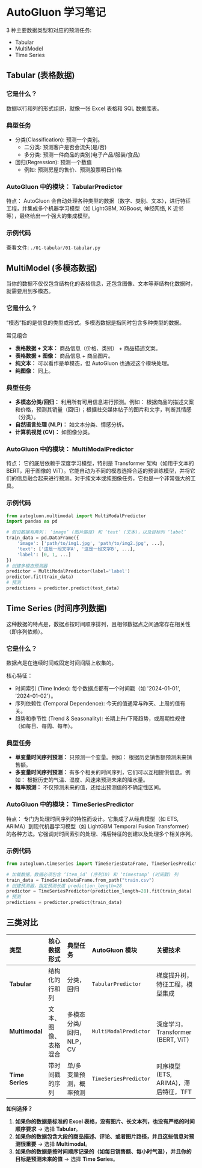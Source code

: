 # AutoGluon 学习笔记

3 种主要数据类型和对应的预测任务:

- Tabular
- MultiModel
- Time Series

## Tabular (表格数据)

### 它是什么？

数据以行和列的形式组织，就像一张 Excel 表格和 SQL 数据库表。

### 典型任务

- 分类(Classification): 预测一个类别。
  - 二分类: 预测客户是否会流失(是/否)
  - 多分类: 预测一件商品的类别(电子产品/服装/食品)
- 回归(Regression): 预测一个数值
  - 例如: 预测房屋的售价、预测股票明日价格

### AutoGluon 中的模块： TabularPredictor

特点： AutoGluon 会自动处理各种类型的数据（数字、类别、文本），进行特征工程，并集成多个机器学习模型（如 LightGBM, XGBoost, 神经网络, K 近邻等），最终给出一个强大的集成模型。

### 示例代码

查看文件: `./01-tabular/01-tabular.py`

## MultiModel (多模态数据)

当你的数据不仅仅包含结构化的表格信息，还包含图像、文本等非结构化数据时，就需要用到多模态。

### 它是什么？

“模态”指的是信息的类型或形式。多模态数据是指同时包含多种类型的数据。

常见组合

- **表格数据 + 文本：** 商品信息（价格、类别） + 商品描述文案。
- **表格数据 + 图像：** 商品信息 + 商品图片。
- **纯文本：** 可以看作是单模态，但 AutoGluon 也通过这个模块处理。
- **纯图像：** 同上。

### 典型任务

- **多模态分类/回归：** 利用所有可用信息进行预测。例如： 根据商品的描述文案和价格，预测其销量（回归）；根据社交媒体帖子的图片和文字，判断其情感（分类）。
- **自然语言处理 (NLP)：** 如文本分类、情感分析。
- **计算机视觉 (CV)：** 如图像分类。

### AutoGluon 中的模块： MultiModalPredictor

特点： 它的底层依赖于深度学习模型，特别是 Transformer 架构（如用于文本的 BERT，用于图像的 ViT）。它能自动为不同的模态选择合适的预训练模型，并将它们的信息融合起来进行预测。对于纯文本或纯图像任务，它也是一个非常强大的工具。

### 示例代码

```python
from autogluon.multimodal import MultiModalPredictor
import pandas as pd

# 假设数据有两列： ‘image’ (图片路径) 和 ‘text’ (文本)，以及目标列 ‘label’
train_data = pd.DataFrame({
    'image': ['path/to/img1.jpg', 'path/to/img2.jpg', ...],
    'text': ['这是一段文字A', '这是一段文字B', ...],
    'label': [0, 1, ...]
})
# 创建多模态预测器
predictor = MultiModalPredictor(label='label')
predictor.fit(train_data)
# 预测
predictions = predictor.predict(test_data)
```

## Time Series (时间序列数据)

这种数据的特点是，数据点按时间顺序排列，且相邻数据点之间通常存在相关性（即序列依赖）。

### 它是什么？

数据点是在连续时间或固定时间间隔上收集的。

核心特征：

- 时间索引 (Time Index): 每个数据点都有一个时间戳（如 '2024-01-01', '2024-01-02'）。
- 序列依赖性 (Temporal Dependence): 今天的值通常与昨天、上周的值有关。
- 趋势和季节性 (Trend & Seasonality): 长期上升/下降趋势，或周期性规律（如每日、每周、每年）。

### 典型任务

- **单变量时间序列预测：** 只预测一个变量。例如： 根据历史销售额预测未来销售额。
- **多变量时间序列预测：** 有多个相关的时间序列，它们可以互相提供信息。例如： 根据历史的气温、湿度、风速来预测未来的降水量。
- **概率预测：** 不仅预测未来的值，还给出预测值的不确定性区间。

### AutoGluon 中的模块： TimeSeriesPredictor

特点： 专门为处理时间序列的特性而设计。它集成了从经典模型（如 ETS, ARIMA）到现代机器学习模型（如 LightGBM Temporal Fusion Transformer）的各种方法。它强调对时间索引的处理、滞后特征的创建以及处理多个相关序列。

### 示例代码

```python
from autogluon.timeseries import TimeSeriesDataFrame, TimeSeriesPredictor

# 加载数据，数据必须包含 ‘item_id’ (序列ID) 和 ‘timestamp’ (时间戳) 列
train_data = TimeSeriesDataFrame.from_path("train.csv")
# 创建预测器，指定预测长度 prediction_length=28
predictor = TimeSeriesPredictor(prediction_length=28).fit(train_data)
# 预测
predictions = predictor.predict(train_data)
```

## 三类对比

| 类型            | 核心数据形式         | 典型任务                 | AutoGluon 模块        | 关键技术                             |
| :-------------- | :------------------- | :----------------------- | :-------------------- | :----------------------------------- |
| **Tabular**     | 结构化的行和列       | 分类，回归               | `TabularPredictor`    | 梯度提升树，特征工程，模型集成       |
| **Multimodal**  | 文本、图像、表格混合 | 多模态分类/回归，NLP，CV | `MultiModalPredictor` | 深度学习，Transformer (BERT, ViT)    |
| **Time Series** | 带时间戳的序列       | 单/多变量预测，概率预测  | `TimeSeriesPredictor` | 时序模型 (ETS, ARIMA)，滞后特征，TFT |

**如何选择？**

1.  **如果你的数据是标准的 Excel 表格，没有图片、长文本列，也没有严格的时间顺序要求** -> 选择 **Tabular**。
2.  **如果你的数据包含大段的商品描述、评论、或者图片路径，并且这些信息对预测很重要** -> 选择 **Multimodal**。
3.  **如果你的数据是按时间顺序记录的（如每日销售额、每小时气温），并且你的目标是预测未来的值** -> 选择 **Time Series**。
